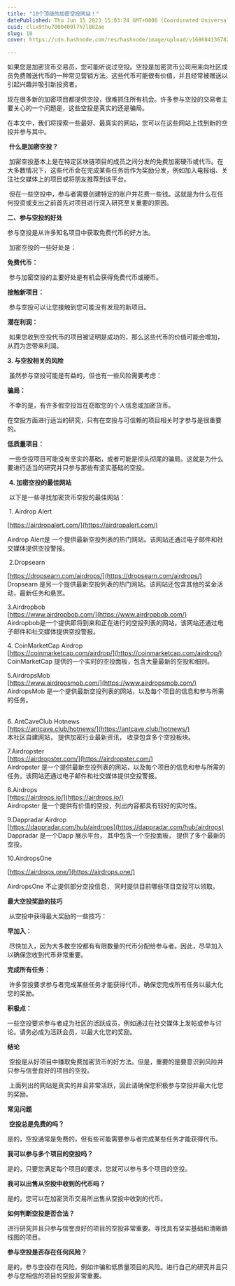 ```yaml
---
title: "10个顶级的加密空投网站！"
datePublished: Thu Jun 15 2023 15:03:24 GMT+0000 (Coordinated Universal Time)
cuid: clix9thu7000409l7h7l882ae
slug: 10
cover: https://cdn.hashnode.com/res/hashnode/image/upload/v1686841367820/8bb8e6e1-fa0b-4c23-8cbd-fb7cd1896870.png

---
```


如果您是加密货币交易员，您可能听说过空投。空投是加密货币公司用来向社区成员免费赠送代币的一种常见营销方法。这些代币可能很有价值，并且经常被赠送以引起兴趣并吸引新投资者。

现在很多新的加密项目都提供空投，很难抓住所有机会。许多参与空投的交易者主要关心的一个问题是，这些空投是真实的还是骗局。

在本文中，我们将探索一些最好、最真实的网站，您可以在这些网站上找到新的空投并参与其中。

 **什么是加密空投？**

 加密空投基本上是在特定区块链项目的成员之间分发的免费加密硬币或代币。在大多数情况下，这些代币会在完成某些任务后作为奖励分发，例如加入电报组、关注社交媒体上的项目或将朋友推荐到该平台。

 但在一些空投中，参与者需要创建特定的账户并花费一些钱。这就是为什么在任何投资或支出之前首先对项目进行深入研究至关重要的原因。  

**二、参与空投的好处**

参与空投是从许多知名项目中获取免费代币的好方法。

 加密空投的一些好处是：

**免费代币：**

 参与加密空投的主要好处是有机会获得免费代币或硬币。

**接触新项目：**

 参与空投可以让您接触到您可能没有发现的新项目。

**潜在利润：**

 如果您收到空投代币的项目被证明是成功的，那么这些代币的价值可能会增加，从而为您带来利润。

**3\. 与空投相关的风险**

 虽然参与空投可能是有益的，但也有一些风险需要考虑：

**骗局：**

 不幸的是，有许多假空投旨在窃取您的个人信息或加密货币。

在空投方面进行适当的研究，只有在空投与可信赖的项目相关时才参与是很重要的。

**低质量项目：**

 一些空投项目可能没有坚实的基础，或者可能是彻头彻尾的骗局。这就是为什么要进行适当的研究并只参与那些有坚实基础的空投。 

 **4\. 加密空投的最佳网站**

 以下是一些寻找加密货币空投的最佳网站：

 1. Airdrop Alert

[https://airdropalert.com/](https://airdropalert.com/)

Airdrop Alert是 一个提供最新空投列表的热门网站。该网站还通过电子邮件和社交媒体提供空投警报。

 2.Dropsearn

[https://dropsearn.com/airdrops/](https://dropsearn.com/airdrops/)  
Dropsearn 是另一个提供最新空投列表的热门网站。该网站还包含其他的奖金活动，最新任务和悬赏。

  
3.Airdropbob  
[https://www.airdropbob.com/](https://www.airdropbob.com/)  
Airdropbob是一个提供即将到来和正在进行的空投列表的网站。该网站还通过电子邮件和社交媒体提供空投警报。

  
4\. CoinMarketCap Airdrop  
[https://coinmarketcap.com/airdrop/](https://coinmarketcap.com/airdrop/)  
CoinMarketCap 提供的一个实时的空投面板，包含大量最新的空投和细则。  

5.AirdropsMob  
[https://www.airdropsmob.com/](https://www.airdropsmob.com/)  
AirdropsMob 是一个提供最新空投列表的网站，以及每个项目的信息和参与所需的任务。

   
6\. AntCaveClub Hotnews  
[https://antcave.club/hotnews/](https://antcave.club/hotnews/)  
本社区自建网站， 提供加密行业最新资讯， 收录包含多个空投板块。  

7.Airdropster  
[https://airdropster.com/](https://airdropster.com/)  
Airdropster 是一个提供最新空投列表的网站，以及每个项目的信息和参与所需的任务。该网站还通过电子邮件和社交媒体提供空投警报。

  
8.Airdrops  
[https://airdrops.io/](https://airdrops.io/)  
Airdropster 是一个提供有价值的空投，列出内容都具有较好的实时性。  

9.Dappradar Airdrop  
[https://dappradar.com/hub/airdrops](https://dappradar.com/hub/airdrops)  
Dappradar 是一个Dapp 展示平台， 其中包含一个空投面板， 提供了多个最新的空投。

10.AirdropsOne

[https://airdrops.one/](https://airdrops.one/)  
  
AirdropsOne 不止提供部分空投信息， 同时提供目前哪些项目空投可以领取。

**最大空投奖励的技巧**

 从空投中获得最大奖励的一些技巧：

**早加入：** 

 尽快加入，因为大多数空投都有有限数量的代币分配给参与者。因此，尽早加入以确保您收到代币非常重要。

**完成所有任务：**

 许多空投要求参与者完成某些任务才能获得代币。确保您完成所有任务以最大化您的奖励。

**积极点：**

一些空投要求参与者成为社区的活跃成员，例如通过在社交媒体上发帖或参与讨论。请务必成为活跃会员，以最大化您的奖励。

**结论**

 空投是从好项目中赚取免费加密货币的好方法。但是，重要的是要意识到风险并只参与信誉良好的项目的空投。

 上面列出的网站是真实的并且非常活跃，因此请确保您积极参与空投并最大化您的奖励。

**常见问题**

 **空投总是免费的吗？**

是的，空投通常是免费的，但有些可能需要参与者完成某些任务才能获得代币。

**我可以参与多个项目的空投吗？**

是的，只要您满足每个项目的要求，您就可以参与多个项目的空投。

**我可以出售从空投中收到的代币吗？**

是的，您可以在加密货币交易所出售从空投中收到的代币。

**如何判断空投是否合法？**

进行研究并且只参与信誉良好的项目的空投非常重要。寻找具有坚实基础和清晰路线图的项目。

**参与空投是否存在任何风险？**

是的，参与空投存在风险，例如诈骗和低质量项目的风险。进行自己的研究并且只参与您相信的项目的空投非常重要。